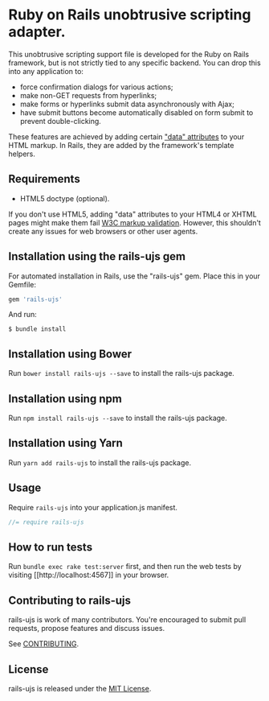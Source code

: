 Ruby on Rails unobtrusive scripting adapter.
========================================

This unobtrusive scripting support file is developed for the Ruby on Rails framework, but is not strictly tied to any specific backend. You can drop this into any application to:

- force confirmation dialogs for various actions;
- make non-GET requests from hyperlinks;
- make forms or hyperlinks submit data asynchronously with Ajax;
- have submit buttons become automatically disabled on form submit to prevent double-clicking.

These features are achieved by adding certain ["data" attributes][data] to your HTML markup. In Rails, they are added by the framework's template helpers.

Requirements
------------

- HTML5 doctype (optional).

If you don't use HTML5, adding "data" attributes to your HTML4 or XHTML pages might make them fail [W3C markup validation][validator]. However, this shouldn't create any issues for web browsers or other user agents.

Installation using the rails-ujs gem
------------

For automated installation in Rails, use the "rails-ujs" gem. Place this in your Gemfile:

```ruby
gem 'rails-ujs'
```

And run:

```shell
$ bundle install
```

Installation using Bower
------------

Run `bower install rails-ujs --save` to install the rails-ujs package.

Installation using npm
------------

Run `npm install rails-ujs --save` to install the rails-ujs package.

Installation using Yarn
------------

Run `yarn add rails-ujs` to install the rails-ujs package.

Usage
------------

Require `rails-ujs` into your application.js manifest.

```javascript
//= require rails-ujs
```

How to run tests
------------

Run `bundle exec rake test:server` first, and then run the web tests by visiting [[http://localhost:4567]] in your browser.

## Contributing to rails-ujs

rails-ujs is work of many contributors. You're encouraged to submit pull requests, propose
features and discuss issues.

See [CONTRIBUTING](CONTRIBUTING.md).

## License
rails-ujs is released under the [MIT License](MIT-LICENSE).

[data]: http://www.w3.org/TR/html5/dom.html#embedding-custom-non-visible-data-with-the-data-*-attributes "Embedding custom non-visible data with the data-* attributes"
[validator]: http://validator.w3.org/
[csrf]: http://api.rubyonrails.org/classes/ActionController/RequestForgeryProtection.html
